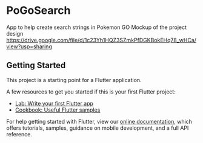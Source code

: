 # PoGoSearch

App to help create search strings in Pokemon GO
Mockup of the project design
https://drive.google.com/file/d/1c23Yh1HQZ3SZmkPfDGKBokEHq78_wHCa/view?usp=sharing

## Getting Started

This project is a starting point for a Flutter application.

A few resources to get you started if this is your first Flutter project:

- [Lab: Write your first Flutter app](https://flutter.dev/docs/get-started/codelab)
- [Cookbook: Useful Flutter samples](https://flutter.dev/docs/cookbook)

For help getting started with Flutter, view our
[online documentation](https://flutter.dev/docs), which offers tutorials,
samples, guidance on mobile development, and a full API reference.
